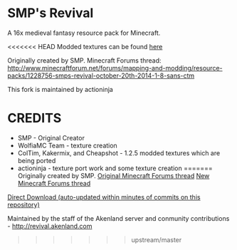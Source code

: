 # SMP's Revival
A 16x medieval fantasy resource pack for Minecraft.

<<<<<<< HEAD
Modded textures can be found [here](https://github.com/actioninja/SMP-Revival-Modmix)

Originally created by SMP. Minecraft Forums thread: http://www.minecraftforum.net/forums/mapping-and-modding/resource-packs/1228756-smps-revival-october-20th-2014-1-8-sans-ctm

This fork is maintained by actioninja

# CREDITS
* SMP - Original Creator
* WolfiaMC Team - texture creation
* ColTim, Kakermix, and Cheapshot - 1.2.5 modded textures which are being ported
* actioninja - texture port work and some texture creation
=======
Originally created by SMP. [Original Minecraft Forums thread](http://www.minecraftforum.net/forums/mapping-and-modding/resource-packs/1228756-smps-revival-october-20th-2014-1-8-sans-ctm)
[New Minecraft Forums thread](https://www.minecraftforum.net/forums/mapping-and-modding-java-edition/resource-packs/2822930-new-release-smps-revival-fan-continuation-1-12)

[Direct Download (auto-updated within minutes of commits on this repository)](http://wolfiamc.com/downloads/revival.zip)

Maintained by the staff of the Akenland server and conmunity contributions - http://revival.akenland.com
>>>>>>> upstream/master
